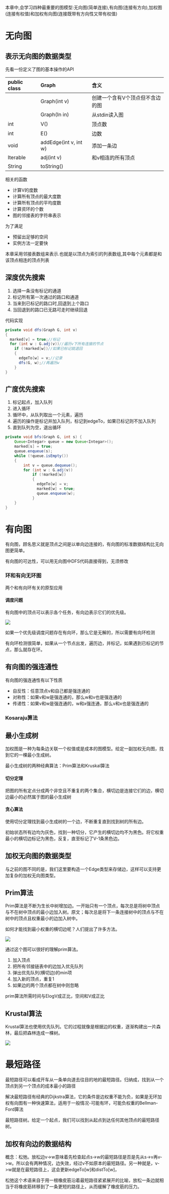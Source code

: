 本章中,会学习四种最重要的图模型:无向图(简单连接),有向图(连接有方向),加权图(连接有权值)和加权有向图(连接既带有方向性又带有权值)

# 无向图

## 表示无向图的数据类型

先看一份定义了图的基本操作的API

| public class      | Graph                 | 含义               |
| :---------------- | :-------------------- | :--------------- |
|                   | Graph(int v)          | 创建一个含有V个顶点但不含边的图 |
|                   | Graph(In in)          | 从stdin读入图        |
| int               | V()                   | 顶点数              |
| int               | E()                   | 边数               |
| void              | addEdge(int v, int w) | 添加一条边            |
| Iterable<Integar> | adj(int v)            | 和v相连的所有顶点        |
| String            | toString()            |                  |

相关的函数

* 计算V的度数
* 计算所有顶点的最大度数
* 计算所有顶点的平均度数
* 计算资环的个数
* 图的邻接表的字符串表示

为了满足

* 预留出足够的空间
* 实例方法一定要快

本章采用邻接表数组来表示.也就是以顶点为索引的列表数组,其中每个元素都是和该顶点相连的顶点列表

## 深度优先搜索

1. 选择一条没有标记的通道
2. 标记所有第一次通过的路口和通道
3. 当来到已标记的路口时,回退到上个路口
4. 当回退到的路口已无路可走时继续回退

代码实现

```Java
private void dfs(Graph G, int v)
{
  marked[v] = true;//标记
  for (int w : G.adj(v))//遍历v下所有连接的节点
    if (!marked[w])//如果已标记就退回
    {
      edgeTo[w] = v;//记录
      dfs(G, w);//再遍历w
    }
}
```
## 广度优先搜索
1. 标记起点，加入队列
2. 进入循环
3. 循环中，从队列取出一个元素，遍历
4. 遍历的操作是标记并加入队列，标记到edgeTo，如果已标记则不加入队列
5. 直到队列为空，退出循环

```Java
private void bfs(Graph G, int s) {
    Queue<Integar> queue = new Queue<Integar>();
    marked[s] = true;
    queue.enqueue(s);
    while (!queue.isEmpty())
    {
        int v = queue.dequeue();
        for (int w : G.adj(v))
            if (!marked[w])
            {
              edgeTo[w] = v;
              marked[w] = true;
              queue.enqueue(w);
            }
    }
}
```
# 有向图

有向图，顾名思义就是顶点之间是以单向边连接的，有向图的标准数据结构比无向图更简单。

有向图的可达性，可以用无向图中DFS代码直接得到，无须修改

### 环和有向无环图

两个和有向环有关的原型应用

#### 调度问题

有向图中的顶点可以表示各个任务，有向边表示它们的优先级。

![](有向图举例.png)

如果一个优先级调度问题存在有向环，那么它是无解的，所以需要有向环检测

有向环检测很简单，如果从一个节点出发，遍历边，并标记，如果遇到已标记的节点，那么就存在环。

## 有向图的强连通性

有向图的强连通性有以下性质

* 自反性：任意顶点v和自己都是强连通的
* 对称性：如果v和w是强连通的，那么w和v也是强连通的
* 传递性：如果v和w是强连通的，w和x强连通，那么v和x也是强连通的

### Kosaraju算法

## 最小生成树

加权图是一种为每条边关联一个权值或是成本的图模型。给定一副加权无向图，找到它的一棵最小生成树。

最小生成树的两种经典算法：Prim算法和Kruskal算法

#### 切分定理
把图的所有定点分成两个非空且不重复的两个集合，横切边是连接它们的边，横切边最小的必然属于图的最小生成树

#### 贪心算法
使用切分定理找到最小生成树的一个边，不断重复直到找到树的所有边。

初始状态所有边均为灰色，找到一种切分，它产生的横切边均不为黑色。将它权重最小的横切边标记为黑色，反复，直至标记了V-1条黑色边。

## 加权无向图的数据类型
与之前的图不同的是，我们这里要构造一个Edge类型来存储边，这样可以支持更加复杂的加权无向图类型。

## Prim算法
Prim算法是不断为生长中树增加边。一开始只有一个顶点，每次总是将树中顶点与不在树中顶点的最小边加入树。原文；每次总是将下一条连接树中的顶点与不在树中的顶点且权重最小的边加入树中。

如何才能找到最小权重的横切边呢？人们提出了许多方法。

![](PRIM.PNG)

通过这个图可以很好的理解prim算法。
1. 加入顶点
2. 把所有邻接链表中的边加入优先队列
3. 弹出优先队列(横切边)的min项
4. 加入新的顶点，重复1
5. 如果边的两个顶点都在树中则忽略

prim算法所需时间与ElogV成正比，空间和V成正比

## Krustal算法

Krustal算法也使用优先队列。它的过程就像是根据边的权重，逐渐构建出一片森林，最后把森林连成一棵树。

![](krustal.png)

# 最短路径

最短路径可以看成开车从一条单向道去往目的地的最短路径。归纳成，找到从一个顶点到另一个顶点的成本最小的路径

解决最短路径有经典的Dijkstra算法，它的条件是边权重不能为负，如果是无环加权有向图有一种快速算法，适用于一般情况-可能有环，可能负权重的Bellman-Ford算法

最短路径树。给定一个起点，我们可以找到从起点到达任何其他顶点的最短路径树。

## 加权有向边的数据结构

概念：松弛。放松边v->w意味着先检查起点s->w的最短路径是否是先从s->v再v->w。所以会有两种情况，边失效，经过v不如原本的最短路径。另一种就是，v->w就是在最短路径上，这会更新edgeTo[w]和distTo[w]，

松弛这个术语来自于用一根橡皮筋沿着最短路径紧紧展开的比喻，放松一条边就相当于将橡皮筋转移到了一条更短的路径上，从而缓解了橡皮筋的压力。